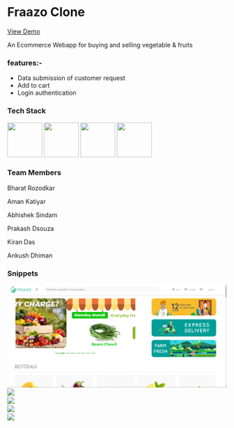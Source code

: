<h1>Fraazo Clone</h1>
<a href="https://beautiful-rabanadas-160fc9.netlify.app/"><p>View Demo<p/></a>
<p>An Ecommerce Webapp for buying and selling vegetable & fruits</p>

<h3>features:-</h3>
<ul>
  <li>Data submission of customer request</li>
   <li>Add to cart</li>
   <li>Login authentication</li>
</ul>


<h3>Tech Stack</h3>
<div display="flex">
 <img src="https://cdn-icons-png.flaticon.com/512/732/732212.png" width="80px" height="80px" margin-right="30px"/>
<img src="https://cdn-icons-png.flaticon.com/512/919/919826.png" width="80px" height="80px" margin-right="30px"/>
  <img src="https://cdn-icons-png.flaticon.com/512/5968/5968292.png" width="80px" height="80px" margin-right="30px"/>
  <img src="https://as1.ftcdn.net/v2/jpg/03/04/97/12/1000_F_304971233_mQ4xlfnBGSszgzJPYzQnZtWI04ZNmuuP.jpg" width="80px" height="80px" margin-right="30px"/>
</div>

<h3>Team Members</h3>
<p>Bharat Rozodkar</p>
<p>Aman Katiyar</p>
<p>Abhishek Sindam</p>
<p>Prakash Dsouza</p>
<p>Kiran Das</p>
<p>Ankush Dhiman</p>

<h3>Snippets</h3>
<div>
<img src="https://github.com/rozodkarbharat/fraazos/blob/main/images/img1.png?raw=true"/>
<div/>
  <div>
<img src="./images/img2.png"/>
<div/>
    <div>
<img src="./images/img3.png"/>
<div/>
      <div>
<img src="./images/img4.png"/>
<div/>
        <div>
<img src="./images/img5.png"/>
<div/>
